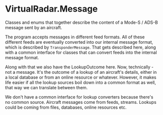 # VirtualRadar.Message

Classes and enums that together describe the content of a Mode-S / ADS-B message
sent by an aircraft.

The program accepts messages in different feed formats. All of these different
feeds are eventually converted into our internal message format, which is
described by `TransponderMessage`. That gets described here, along with a common
interface for classes that can convert feeds into the internal message format.

Along with that we also have the LookupOutcome here. Now, technically - not a
message. It's the outcome of a lookup of an aircraft's details, either in a
local database or from an online resource or whatever. However, it makes life
easier if all the lookup sources boil down into a common format as well, that
way we can translate between them.

We don't have a common interface for lookup converters because there's no common
source. Aircraft messages come from feeds, streams. Lookups could be coming from
files, databases, online resources etc.
